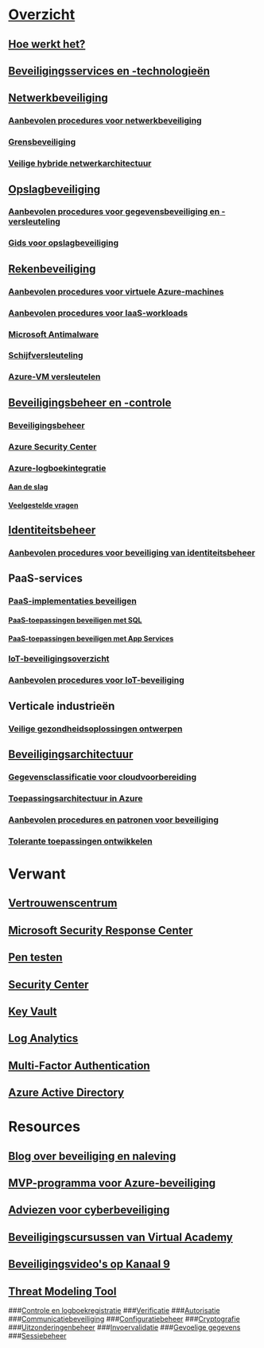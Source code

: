 # [Overzicht](security-get-started-overview.md)
## [Hoe werkt het?](azure-security-getting-started.md)
## [Beveiligingsservices en -technologieën](azure-security-services-technologies.md)
## [Netwerkbeveiliging](security-network-overview.md)
### [Aanbevolen procedures voor netwerkbeveiliging](azure-security-network-security-best-practices.md)
### [Grensbeveiliging](../best-practices-network-security.md?toc=%2fazure%2fsecurity%2ftoc.json)
### [Veilige hybride netwerkarchitectuur](../guidance/guidance-iaas-ra-secure-vnet-hybrid.md?toc=%2fazure%2fsecurity%2ftoc.json)
## [Opslagbeveiliging](security-storage-overview.md)
### [Aanbevolen procedures voor gegevensbeveiliging en -versleuteling](azure-security-data-encryption-best-practices.md)
### [Gids voor opslagbeveiliging](../storage/storage-security-guide.md?toc=%2fazure%2fsecurity%2ftoc.json)
## [Rekenbeveiliging](security-virtual-machines-overview.md)
### [Aanbevolen procedures voor virtuele Azure-machines](azure-security-best-practices-vms.md)
### [Aanbevolen procedures voor IaaS-workloads ](azure-security-iaas.md)
### [Microsoft Antimalware](azure-security-antimalware.md)
### [Schijfversleuteling](azure-security-disk-encryption.md)
### [Azure-VM versleutelen](../security-center/security-center-disk-encryption.md?toc=%2fazure%2fsecurity%2ftoc.json)
## [Beveiligingsbeheer en -controle](security-management-and-monitoring-overview.md)
### [Beveiligingsbeheer](azure-security-management.md)
### [Azure Security Center](../security-center/security-center-intro.md?toc=%2fazure%2fsecurity%2ftoc.json)
### [Azure-logboekintegratie](security-azure-log-integration-overview.md)
#### [Aan de slag](security-azure-log-integration-get-started.md)
#### [Veelgestelde vragen](security-azure-log-integration-faq.md)
## [Identiteitsbeheer](security-identity-management-overview.md)
### [Aanbevolen procedures voor beveiliging van identiteitsbeheer](azure-security-identity-management-best-practices.md)
## PaaS-services
### [PaaS-implementaties beveiligen](security-paas-deployments.md)
#### [PaaS-toepassingen beveiligen met SQL](security-paas-applications-using-sql.md)
#### [PaaS-toepassingen beveiligen met App Services](security-paas-applications-using-app-services.md)
### [IoT-beveiligingsoverzicht](security-internet-of-things-overview.md)
### [Aanbevolen procedures voor IoT-beveiliging](azure-security-iot-best-practices.md)
## Verticale industrieën
### [Veilige gezondheidsoplossingen ontwerpen](security-health-care-solution.md)
## [Beveiligingsarchitectuur](azure-security-architecture-overview.md)
### [Gegevensclassificatie voor cloudvoorbereiding](azure-security-data-classification.md)
### [Toepassingsarchitectuur in Azure](security-application-architecture-on-azure.md)
### [Aanbevolen procedures en patronen voor beveiliging](security-best-practices-and-patterns.md)
### [Tolerante toepassingen ontwikkelen](../resiliency/resiliency-disaster-recovery-high-availability-azure-applications.md?toc=%2fazure%2fsecurity%2ftoc.json)

# Verwant
## [Vertrouwenscentrum](security-microsoft-trust-center.md)
## [Microsoft Security Response Center](azure-security-response-center.md)
## [Pen testen](azure-security-pen-testing.md)
## [Security Center](../security-center/security-center-intro.md?toc=%2fazure%2fsecurity-center%2ftoc.json)
## [Key Vault](../key-vault/key-vault-whatis.md)
## [Log Analytics](../log-analytics/log-analytics-overview.md)
## [Multi-Factor Authentication](../multi-factor-authentication/multi-factor-authentication.md)
## [Azure Active Directory](../active-directory/active-directory-whatis.md)

# Resources
## [Blog over beveiliging en naleving](http://blogs.msdn.com/b/azuresecurity/)
## [MVP-programma voor Azure-beveiliging](azure-security-mvp.md)
## [Adviezen voor cyberbeveiliging](azure-security-cyber-services.md)
## [Beveiligingscursussen van Virtual Academy](security-microsoft-virtual-academy.md)
## [Beveiligingsvideo's op Kanaal 9](security-channel-nine.md)
## [Threat Modeling Tool](azure-security-threat-modeling-tool.md)
###[Controle en logboekregistratie](azure-security-threat-modeling-tool-auditing-and-logging.md)
###[Verificatie](azure-security-threat-modeling-tool-authentication.md)
###[Autorisatie](azure-security-threat-modeling-tool-authorization.md)
###[Communicatiebeveiliging](azure-security-threat-modeling-tool-communication-security.md)
###[Configuratiebeheer](azure-security-threat-modeling-tool-configuration-management.md)
###[Cryptografie](azure-security-threat-modeling-tool-cryptography.md)
###[Uitzonderingenbeheer](azure-security-threat-modeling-tool-exception-management.md)
###[Invoervalidatie](azure-security-threat-modeling-tool-input-validation.md)
###[Gevoelige gegevens](azure-security-threat-modeling-tool-sensitive-data.md)
###[Sessiebeheer](azure-security-threat-modeling-tool-session-management.md)
